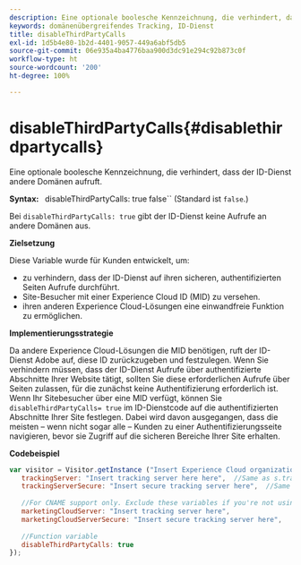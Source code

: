 ```yaml
---
description: Eine optionale boolesche Kennzeichnung, die verhindert, dass der ID-Dienst andere Domänen aufruft.
keywords: domänenübergreifendes Tracking, ID-Dienst
title: disableThirdPartyCalls
exl-id: 1d5b4e80-1b2d-4401-9057-449a6abf5db5
source-git-commit: 06e935a4ba4776baa900d3dc91e294c92b873c0f
workflow-type: ht
source-wordcount: '200'
ht-degree: 100%

---
```


# disableThirdPartyCalls{#disablethirdpartycalls}

Eine optionale boolesche Kennzeichnung, die verhindert, dass der ID-Dienst andere Domänen aufruft.

**Syntax:** ` `disableThirdPartyCalls: true false`` (Standard ist `false`.)

Bei `disableThirdPartyCalls: true` gibt der ID-Dienst keine Aufrufe an andere Domänen aus.

**Zielsetzung**

Diese Variable wurde für Kunden entwickelt, um:

* zu verhindern, dass der ID-Dienst auf ihren sicheren, authentifizierten Seiten Aufrufe durchführt.
* Site-Besucher mit einer Experience Cloud ID (MID) zu versehen.
* ihren anderen Experience Cloud-Lösungen eine einwandfreie Funktion zu ermöglichen.

**Implementierungsstrategie**

Da andere Experience Cloud-Lösungen die MID benötigen, ruft der ID-Dienst Adobe auf, diese ID zurückzugeben und festzulegen. Wenn Sie verhindern müssen, dass der ID-Dienst Aufrufe über authentifizierte Abschnitte Ihrer Website tätigt, sollten Sie diese erforderlichen Aufrufe über Seiten zulassen, für die zunächst keine Authentifizierung erforderlich ist. Wenn Ihr Sitebesucher über eine MID verfügt, können Sie `disableThirdPartyCalls= true` im ID-Dienstcode auf die authentifizierten Abschnitte Ihrer Site festlegen. Dabei wird davon ausgegangen, dass die meisten – wenn nicht sogar alle – Kunden zu einer Authentifizierungsseite navigieren, bevor sie Zugriff auf die sicheren Bereiche Ihrer Site erhalten.

**Codebeispiel**

```js
var visitor = Visitor.getInstance ("Insert Experience Cloud organization ID here",{ 
   trackingServer: "Insert tracking server here here",  //Same as s.trackingServer 
   trackingServerSecure: "Insert secure tracking server here",  //Same as s.trackingServerSecure 
 
   //For CNAME support only. Exclude these variables if you're not using CNAME 
   marketingCloudServer: "Insert tracking server here", 
   marketingCloudServerSecure: "Insert secure tracking server here", 
 
   //Function variable 
   disableThirdPartyCalls: true 
}); 
```
